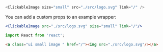 ```js
<ClickableImage size="small" src="./src/logo.svg" link="/" />
```

You can add a custom props to an example wrapper:

```jsx { "props": { "src": "./src/logo.svg", "size": "small", "className": "propogate additional classNames if required"  } }
<ClickableImage src="./src/logo.svg" size="small" link="/"/>

```

```jsx static
import React from 'react';
```


```html
<a class="ui small image " href="/"><img src="./src/logo.svg"/></a>
```